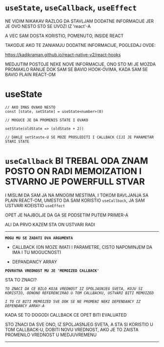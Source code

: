 # `useState`, `useCallback`, `useEffect`

NE VIDIM NIKAKAV RAZLOG DA STAVLJAM DODATNE INFORMACIJE JER JE OVO NESTO STO SE UVOZI IZ 'react'-A

A VEC SAM DOSTA KORISTIO, POMENUTO, INSIDE REACT

TAKODJE AKO TE ZANIAMJU DODATNE INFORMACIJE, POGLEDAJ OVDE:

<https://kadikraman.github.io/react-native-v2/react-hooks>

MEDJUTIM POSTOJE NEKE NOVE INFORMACIJE, ONO STO MI JE MOZDA PROMAKLO RANIJE DOK SAM SE BAVIO HOOK-OVIMA, KADA SAM SE BAVIO PLAIN REACT-OM

# useState

```tsx
// AKO IMAS OVAKO NESTO
const [state, setState] = useState<number>(0)

// MOGUCE JE DA PROMENIS STATE I OVAKO

setState(oldState => (oldState + 2))

// DAKLE setStaste-U SE MOZE PROSLEDITI I CALLBACK CIJI JE PARAMETAR STARI STATE

```

# `useCallback` BI TREBAL ODA ZNAM POSTO ON RADI MEMOIZATION I STVARNO JE POWERFULL STVAR

I MISLIM DA SAM JA NA MNOGIM MESTIMA, I TOKOM BAVLJANJA SA PLAIN REACT-OM, UMESTO DA SAM KORISTIO `useCallback`, JA SAM USTVARI KOEISTIO `useEffect`

OPET JE NAJBOLJE DA GA SE PODSETIM PUTEM PRIMER-A

ALI DA PRVO KAZEM STA ON USTVARI RADI

***

**`MOGU MU SE ZADATI DVA ARGUMENTA`**

- CALLBACK (ON MOZE IMATI I PARAMETRE, CISTO NAPOMINJEM DA IMA I TU MOGUCNOST)

- DEPANDANCY ARRAY

**`POVRATNA VREDNOST MU JE 'MEMOIZED CALLBACK'`**

STA TO ZNACI?

*`TO ZNACI DA CE BILO KOJA VREDNOST IZ SPOLJASNJEG SVETA, KOJU SI KORISTIO, ODNONO REFERENCIRAO U TOM CALLBACKU, USTVARI BITI MEMOIZED`*

*`I TO CE BITI MEMOIZED SVE DOK SE NE PROMENI NEKI DEPENDANCY IZ DEPENDANCY ARRAY-A`*

KADA SE TO DOGODI CALLBACK CE OPET BITI EVALUATED

STO ZNACI DA SVE ONO, IZ SPOLJASNJEG SVETA, A STA SI KORISTIO U TOM CALLBACK-U, DOBITI NOVU VREDNOST, AKO JE TO ZAISTA PROMENILO VREDNOST U MEDJUVREMENU

***
